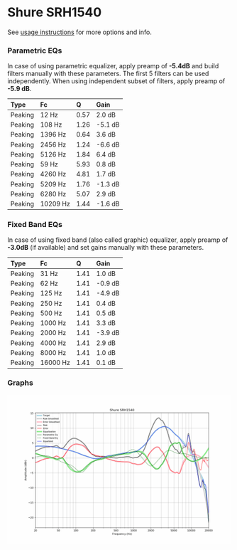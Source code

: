 # Shure SRH1540
See [usage instructions](https://github.com/jaakkopasanen/AutoEq#usage) for more options and info.

### Parametric EQs
In case of using parametric equalizer, apply preamp of **-5.4dB** and build filters manually
with these parameters. The first 5 filters can be used independently.
When using independent subset of filters, apply preamp of **-5.9 dB**.

| Type    | Fc       |    Q | Gain    |
|:--------|:---------|:-----|:--------|
| Peaking | 12 Hz    | 0.57 | 2.0 dB  |
| Peaking | 108 Hz   | 1.26 | -5.1 dB |
| Peaking | 1396 Hz  | 0.64 | 3.6 dB  |
| Peaking | 2456 Hz  | 1.24 | -6.6 dB |
| Peaking | 5126 Hz  | 1.84 | 6.4 dB  |
| Peaking | 59 Hz    | 5.93 | 0.8 dB  |
| Peaking | 4260 Hz  | 4.81 | 1.7 dB  |
| Peaking | 5209 Hz  | 1.76 | -1.3 dB |
| Peaking | 6280 Hz  | 5.07 | 2.9 dB  |
| Peaking | 10209 Hz | 1.44 | -1.6 dB |

### Fixed Band EQs
In case of using fixed band (also called graphic) equalizer, apply preamp of **-3.0dB**
(if available) and set gains manually with these parameters.

| Type    | Fc       |    Q | Gain    |
|:--------|:---------|:-----|:--------|
| Peaking | 31 Hz    | 1.41 | 1.0 dB  |
| Peaking | 62 Hz    | 1.41 | -0.9 dB |
| Peaking | 125 Hz   | 1.41 | -4.9 dB |
| Peaking | 250 Hz   | 1.41 | 0.4 dB  |
| Peaking | 500 Hz   | 1.41 | 0.5 dB  |
| Peaking | 1000 Hz  | 1.41 | 3.3 dB  |
| Peaking | 2000 Hz  | 1.41 | -3.9 dB |
| Peaking | 4000 Hz  | 1.41 | 2.9 dB  |
| Peaking | 8000 Hz  | 1.41 | 1.0 dB  |
| Peaking | 16000 Hz | 1.41 | 0.1 dB  |

### Graphs
![](./Shure%20SRH1540.png)